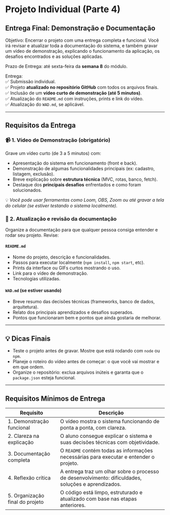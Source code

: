 # Projeto Individual (Parte 4)
## Entrega Final: Demonstração e Documentação
Objetivo: Encerrar o projeto com uma entrega completa e funcional. Você irá revisar e atualizar toda a documentação do sistema, e também gravar um vídeo de demonstração, explicando o funcionamento da aplicação, os desafios encontrados e as soluções aplicadas.

Prazo de Entrega: até sexta-feira da **semana 8** do módulo.

Entrega:  
✅ Submissão individual.  
✅ Projeto **atualizado no repositório GitHub** com todos os arquivos finais.  
✅ Inclusão de um **vídeo curto de demonstração (até 5 minutos)**.  
✅ Atualização do `README.md` com instruções, prints e link do vídeo.  
✅ Atualização do `WAD.md`, se aplicável.

---

## Requisitos da Entrega

### 📹 1. Vídeo de Demonstração (obrigatório)

Grave um vídeo curto (de 3 a 5 minutos) com:

- Apresentação do sistema em funcionamento (front e back).
- Demonstração de algumas funcionalidades principais (ex: cadastro, listagem, exclusão).
- Breve explicação sobre **estrutura técnica** (MVC, rotas, banco, fetch).
- Destaque dos **principais desafios** enfrentados e como foram solucionados.

💡 *Você pode usar ferramentas como Loom, OBS, Zoom ou até gravar a tela do celular (se estiver testando o sistema localmente).*

### 📝 2. Atualização e revisão da documentação

Organize a documentação para que qualquer pessoa consiga entender e rodar seu projeto. Revise:

#### `README.md`

- Nome do projeto, descrição e funcionalidades.
- Passos para executar localmente (`npm install`, `npm start`, etc).
- Prints da interface ou GIFs curtos mostrando o uso.
- Link para o vídeo de demonstração.
- Tecnologias utilizadas.

#### `WAD.md` (se estiver usando)

- Breve resumo das decisões técnicas (frameworks, banco de dados, arquitetura).
- Relato dos principais aprendizados e desafios superados.
- Pontos que funcionaram bem e pontos que ainda gostaria de melhorar.

---


## 💡 Dicas Finais

- Teste o projeto antes de gravar. Mostre que está rodando com `node` ou `npm`.
- Planeje o roteiro do vídeo antes de começar: o que você vai mostrar e em que ordem.
- Organize o repositório: exclua arquivos inúteis e garanta que o `package.json` esteja funcional.

----
## Requisitos Mínimos de Entrega

| Requisito                      | Descrição                                                                 |
|------------------------------|---------------------------------------------------------------------------|
| 1. Demonstração funcional     | O vídeo mostra o sistema funcionando de ponta a ponta, com clareza.       |
| 2. Clareza na explicação      | O aluno consegue explicar o sistema e suas decisões técnicas com objetividade. |
| 3. Documentação completa      | O `README` contém todas as informações necessárias para executar e entender o projeto. |
| 4. Reflexão crítica           | A entrega traz um olhar sobre o processo de desenvolvimento: dificuldades, soluções e aprendizados. |
| 5. Organização final do projeto | O código está limpo, estruturado e atualizado com base nas etapas anteriores. |
